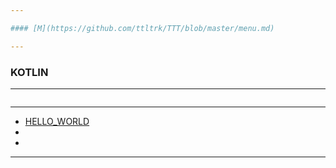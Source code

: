 ```yaml
---

#### [M](https://github.com/ttltrk/TTT/blob/master/menu.md)

---
```


### KOTLIN

---

```

```

---

* [HELLO_WORLD]()
* []()
* []()

---
